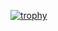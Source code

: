 [![trophy](https://github-profile-trophy.vercel.app/?username=Oenz&theme=discord)](https://github.com/Oenz/Profile/github-profile-trophy)
